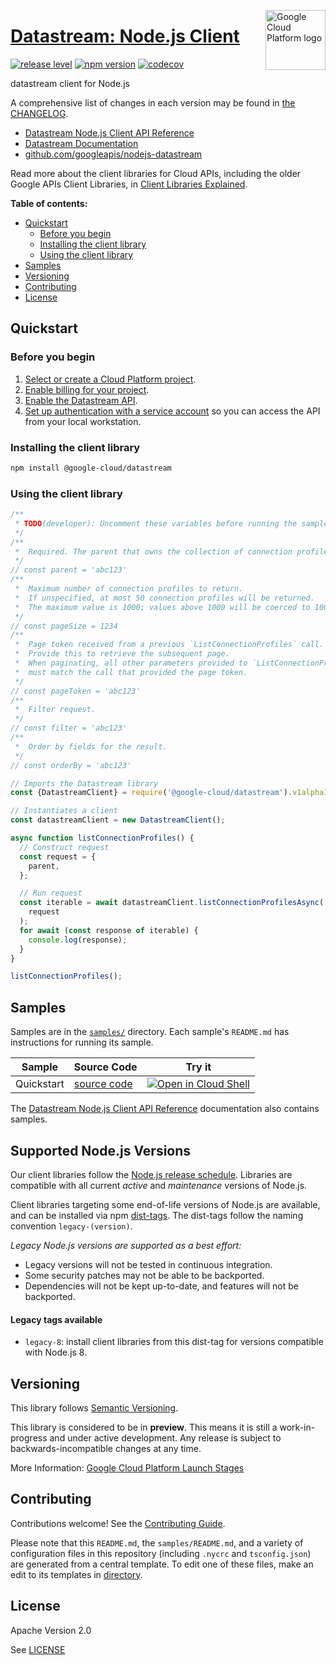 [//]: # "This README.md file is auto-generated, all changes to this file will be lost."
[//]: # "To regenerate it, use `python -m synthtool`."
<img src="https://avatars2.githubusercontent.com/u/2810941?v=3&s=96" alt="Google Cloud Platform logo" title="Google Cloud Platform" align="right" height="96" width="96"/>

# [Datastream: Node.js Client](https://github.com/googleapis/nodejs-datastream)

[![release level](https://img.shields.io/badge/release%20level-beta-yellow.svg?style=flat)](https://cloud.google.com/terms/launch-stages)
[![npm version](https://img.shields.io/npm/v/@google-cloud/datastream.svg)](https://www.npmjs.org/package/@google-cloud/datastream)
[![codecov](https://img.shields.io/codecov/c/github/googleapis/nodejs-datastream/main.svg?style=flat)](https://codecov.io/gh/googleapis/nodejs-datastream)




datastream client for Node.js


A comprehensive list of changes in each version may be found in
[the CHANGELOG](https://github.com/googleapis/nodejs-datastream/blob/main/CHANGELOG.md).

* [Datastream Node.js Client API Reference][client-docs]
* [Datastream Documentation][product-docs]
* [github.com/googleapis/nodejs-datastream](https://github.com/googleapis/nodejs-datastream)

Read more about the client libraries for Cloud APIs, including the older
Google APIs Client Libraries, in [Client Libraries Explained][explained].

[explained]: https://cloud.google.com/apis/docs/client-libraries-explained

**Table of contents:**


* [Quickstart](#quickstart)
  * [Before you begin](#before-you-begin)
  * [Installing the client library](#installing-the-client-library)
  * [Using the client library](#using-the-client-library)
* [Samples](#samples)
* [Versioning](#versioning)
* [Contributing](#contributing)
* [License](#license)

## Quickstart

### Before you begin

1.  [Select or create a Cloud Platform project][projects].
1.  [Enable billing for your project][billing].
1.  [Enable the Datastream API][enable_api].
1.  [Set up authentication with a service account][auth] so you can access the
    API from your local workstation.

### Installing the client library

```bash
npm install @google-cloud/datastream
```


### Using the client library

```javascript
/**
 * TODO(developer): Uncomment these variables before running the sample.
 */
/**
 *  Required. The parent that owns the collection of connection profiles.
 */
// const parent = 'abc123'
/**
 *  Maximum number of connection profiles to return.
 *  If unspecified, at most 50 connection profiles will be returned.
 *  The maximum value is 1000; values above 1000 will be coerced to 1000.
 */
// const pageSize = 1234
/**
 *  Page token received from a previous `ListConnectionProfiles` call.
 *  Provide this to retrieve the subsequent page.
 *  When paginating, all other parameters provided to `ListConnectionProfiles`
 *  must match the call that provided the page token.
 */
// const pageToken = 'abc123'
/**
 *  Filter request.
 */
// const filter = 'abc123'
/**
 *  Order by fields for the result.
 */
// const orderBy = 'abc123'

// Imports the Datastream library
const {DatastreamClient} = require('@google-cloud/datastream').v1alpha1;

// Instantiates a client
const datastreamClient = new DatastreamClient();

async function listConnectionProfiles() {
  // Construct request
  const request = {
    parent,
  };

  // Run request
  const iterable = await datastreamClient.listConnectionProfilesAsync(
    request
  );
  for await (const response of iterable) {
    console.log(response);
  }
}

listConnectionProfiles();

```



## Samples

Samples are in the [`samples/`](https://github.com/googleapis/nodejs-datastream/tree/main/samples) directory. Each sample's `README.md` has instructions for running its sample.

| Sample                      | Source Code                       | Try it |
| --------------------------- | --------------------------------- | ------ |
| Quickstart | [source code](https://github.com/googleapis/nodejs-datastream/blob/main/samples/quickstart.js) | [![Open in Cloud Shell][shell_img]](https://console.cloud.google.com/cloudshell/open?git_repo=https://github.com/googleapis/nodejs-datastream&page=editor&open_in_editor=samples/quickstart.js,samples/README.md) |



The [Datastream Node.js Client API Reference][client-docs] documentation
also contains samples.

## Supported Node.js Versions

Our client libraries follow the [Node.js release schedule](https://nodejs.org/en/about/releases/).
Libraries are compatible with all current _active_ and _maintenance_ versions of
Node.js.

Client libraries targeting some end-of-life versions of Node.js are available, and
can be installed via npm [dist-tags](https://docs.npmjs.com/cli/dist-tag).
The dist-tags follow the naming convention `legacy-(version)`.

_Legacy Node.js versions are supported as a best effort:_

* Legacy versions will not be tested in continuous integration.
* Some security patches may not be able to be backported.
* Dependencies will not be kept up-to-date, and features will not be backported.

#### Legacy tags available

* `legacy-8`: install client libraries from this dist-tag for versions
  compatible with Node.js 8.

## Versioning

This library follows [Semantic Versioning](http://semver.org/).







This library is considered to be in **preview**. This means it is still a
work-in-progress and under active development. Any release is subject to
backwards-incompatible changes at any time.


More Information: [Google Cloud Platform Launch Stages][launch_stages]

[launch_stages]: https://cloud.google.com/terms/launch-stages

## Contributing

Contributions welcome! See the [Contributing Guide](https://github.com/googleapis/nodejs-datastream/blob/main/CONTRIBUTING.md).

Please note that this `README.md`, the `samples/README.md`,
and a variety of configuration files in this repository (including `.nycrc` and `tsconfig.json`)
are generated from a central template. To edit one of these files, make an edit
to its templates in
[directory](https://github.com/googleapis/synthtool).

## License

Apache Version 2.0

See [LICENSE](https://github.com/googleapis/nodejs-datastream/blob/main/LICENSE)

[client-docs]: https://cloud.google.com/nodejs/docs/reference/datastream/latest
[product-docs]: https://cloud.google.com/datastream/
[shell_img]: https://gstatic.com/cloudssh/images/open-btn.png
[projects]: https://console.cloud.google.com/project
[billing]: https://support.google.com/cloud/answer/6293499#enable-billing
[enable_api]: https://console.cloud.google.com/flows/enableapi?apiid=datastream.googleapis.com
[auth]: https://cloud.google.com/docs/authentication/getting-started
